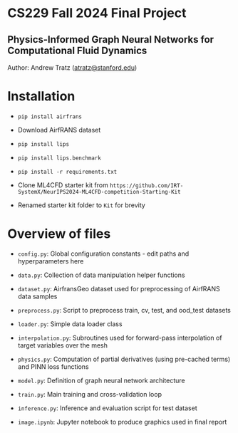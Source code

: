 # CS229 Fall 2024 Final Project
## Physics-Informed Graph Neural Networks for Computational Fluid Dynamics

Author: Andrew Tratz (atratz@stanford.edu)

# Installation

* `pip install airfrans`

* Download AirfRANS dataset

* `pip install lips`

* `pip install lips.benchmark`

* `pip install -r requirements.txt`

* Clone ML4CFD starter kit from `https://github.com/IRT-SystemX/NeurIPS2024-ML4CFD-competition-Starting-Kit`

* Renamed starter kit folder to `Kit` for brevity

# Overview of files

* `config.py`: Global configuration constants - edit paths and hyperparameters here

* `data.py`: Collection of data manipulation helper functions

* `dataset.py`: AirfransGeo dataset used for preprocessing of AirfRANS data samples 

* `preprocess.py`: Script to preprocess train, cv, test, and ood_test datasets

* `loader.py`: Simple data loader class

* `interpolation.py`: Subroutines used for forward-pass interpolation of target variables over the mesh

* `physics.py`: Computation of partial derivatives (using pre-cached terms) and PINN loss functions

* `model.py`: Definition of graph neural network architecture

* `train.py`: Main training and cross-validation loop

* `inference.py`: Inference and evaluation script for test dataset

* `image.ipynb`: Jupyter notebook to produce graphics used in final report

